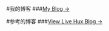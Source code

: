 #我的博客
###[My Blog &rarr;](http://ziven.xin)



#参考的博客
###[View Live Hux Blog &rarr;](https://huangxuan.me)
